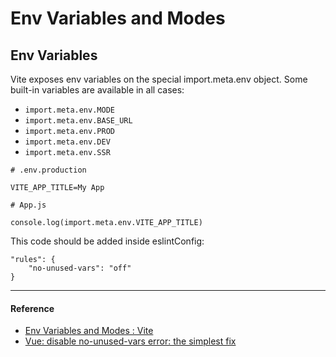 # Env Variables and Modes

## Env Variables

Vite exposes env variables on the special import.meta.env object. Some built-in variables are available in all cases:

- `import.meta.env.MODE`
- `import.meta.env.BASE_URL`
- `import.meta.env.PROD`
- `import.meta.env.DEV`
- `import.meta.env.SSR`

```
# .env.production

VITE_APP_TITLE=My App

# App.js

console.log(import.meta.env.VITE_APP_TITLE)
```

This code should be added inside eslintConfig:

```
"rules": {
    "no-unused-vars": "off"
}
```

---

#### Reference

- [Env Variables and Modes : Vite](https://vitejs.dev/guide/env-and-mode)
- [Vue: disable no-unused-vars error: the simplest fix](https://stackoverflow.com/questions/61874994/vue-disable-no-unused-vars-error-the-simplest-fix)
